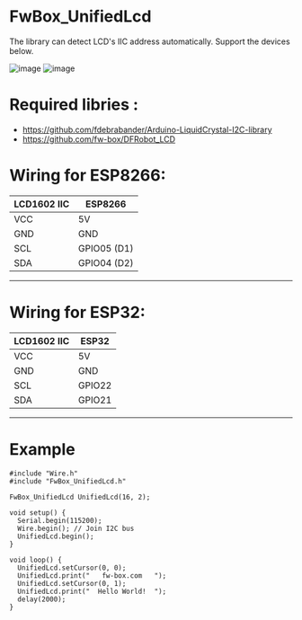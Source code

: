 # FwBox_UnifiedLcd
The library can detect LCD's IIC address automatically. Support the devices below.

![image](https://img.alicdn.com/imgextra/i4/13560478/O1CN011FOxlPglStaUqmX_!!13560478.jpg)
![image](https://gd1.alicdn.com/imgextra/i3/1804731589/O1CN01sl0oax1Nbo18iJsvt_!!1804731589.jpg)

# Required libries :
- https://github.com/fdebrabander/Arduino-LiquidCrystal-I2C-library
- https://github.com/fw-box/DFRobot_LCD

# Wiring for ESP8266:
| LCD1602 IIC | ESP8266 |
|-----|-----|
| VCC | 5V |
| GND | GND |
| SCL | GPIO05 (D1) |
| SDA | GPIO04 (D2) |
-----------

# Wiring for ESP32:
| LCD1602 IIC | ESP32 |
|-----|-----|
| VCC | 5V |
| GND | GND |
| SCL | GPIO22 |
| SDA | GPIO21 |
-----------

# Example
    #include "Wire.h"
    #include "FwBox_UnifiedLcd.h"

    FwBox_UnifiedLcd UnifiedLcd(16, 2);

    void setup() {
      Serial.begin(115200);
      Wire.begin(); // Join I2C bus
      UnifiedLcd.begin();
    }

    void loop() {
      UnifiedLcd.setCursor(0, 0);
      UnifiedLcd.print("   fw-box.com   ");
      UnifiedLcd.setCursor(0, 1);
      UnifiedLcd.print("  Hello World!  ");
      delay(2000);
    }

